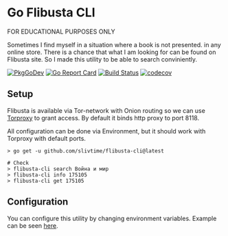 # Go Flibusta CLI

FOR EDUCATIONAL PURPOSES ONLY

Sometimes I find myself in a situation where a book is not presented.
in any online store. There is a chance that what I am looking 
for can be found on Flibusta site. So I made this utility to 
be able to search conviniently.

[![PkgGoDev](https://pkg.go.dev/badge/github.com/slivtime/flibusta-cli)](https://pkg.go.dev/github.com/slivtime/flibusta-cli)
[![Go Report Card](https://goreportcard.com/badge/github.com/slivtime/flibusta-cli)](https://goreportcard.com/report/github.com/slivtime/flibusta-cli)
[![Build Status](https://app.travis-ci.com/SlivTime/flibusta-cli.svg?branch=main)](https://app.travis-ci.com/SlivTime/flibusta-cli)
[![codecov](https://codecov.io/gh/SlivTime/flibusta-cli/branch/main/graph/badge.svg?token=OPQGUACUJ5)](https://codecov.io/gh/SlivTime/flibusta-cli)


## Setup
Flibusta is available via Tor-network with Onion routing so we can use [Torproxy](https://github.com/dperson/torproxy)
to grant access. By default it binds http proxy to port 8118. 

All configuration can be done via Environment, but it should work with Torproxy with default ports.

```
> go get -u github.com/slivtime/flibusta-cli@latest

# Check
> flibusta-cli search Война и мир
> flibusta-cli info 175105
> flibusta-cli get 175105
```

## Configuration
You can configure this utility by changing environment variables. Example can be seen [here](https://github.com/SlivTime/flibusta-cli/blob/main/example.env). 
